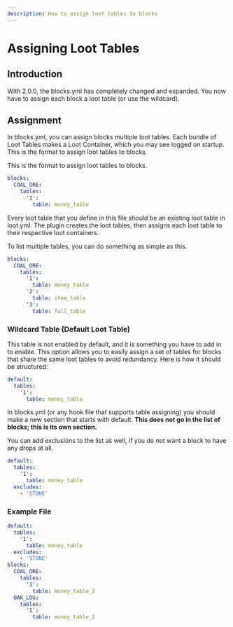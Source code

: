 ```yaml
---
description: How to assign loot tables to blocks
---
```


# Assigning Loot Tables

## Introduction <a href="#introduction" id="introduction"></a>

With 2.0.0, the blocks.yml has completely changed and expanded. You now have to assign each block a loot table (or use the wildcard).

## Assignment <a href="#assignment" id="assignment"></a>

In blocks.yml, you can assign blocks multiple loot tables. Each bundle of Loot Tables makes a Loot Container, which you may see logged on startup. This is the format to assign loot tables to blocks.

This is the format to assign loot tables to blocks.

```yaml
blocks:  
  COAL_ORE:
    tables:
      '1':
        table: money_table
```

Every loot table that you define in this file should be an existing loot table in loot.yml. The plugin creates the loot tables, then assigns each loot table to their respective loot containers.

To list multiple tables, you can do something as simple as this.

```yaml
blocks:  
  COAL_ORE:
    tables:
      '1':
        table: money_table
      '2':
        table: item_table
      '3':
        table: full_table
```

### Wildcard Table (Default Loot Table) <a href="#wildcard-table-default-loot-table" id="wildcard-table-default-loot-table"></a>

This table is not enabled by default, and it is something you have to add in to enable. This option allows you to easily assign a set of tables for blocks that share the same loot tables to avoid redundancy. Here is how it should be structured:

```yaml
default:
  tables:
    '1':
      table: money_table
```

In blocks.yml (or any hook file that supports table assigning) you should make a new section that starts with default. **This does not go in the list of blocks; this is its own section.**

You can add exclusions to the list as well, if you do not want a block to have any drops at all.

```yaml
default:
  tables:
    '1':
      table: money_table
  excludes:
    - 'STONE'  
```

### Example File <a href="#example-file" id="example-file"></a>

```yaml
default:
  tables:
    '1':
      table: money_table
  excludes:
    - 'STONE'  
blocks:  
  COAL_ORE:
    tables:
      '1':
        table: money_table_2
  OAK_LOG:
    tables:
      '1':
        table: money_table_2
```
